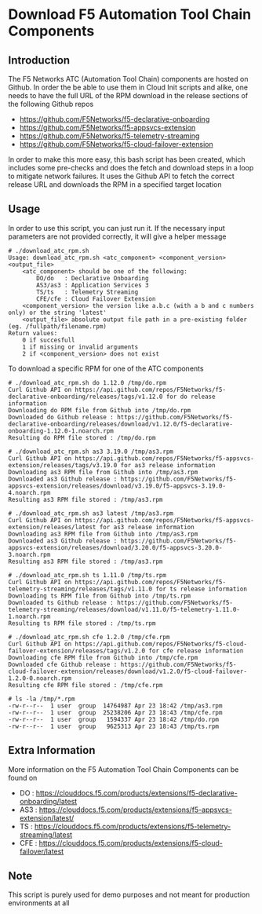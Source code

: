 # Download F5 Automation Tool Chain Components

## Introduction

The F5 Networks ATC (Automation Tool Chain) components are hosted on Github. In order the be able to use them in Cloud Init scripts and alike, one needs to have the full URL of the RPM download in the release sections of the following Github repos

 - https://github.com/F5Networks/f5-declarative-onboarding
 - https://github.com/F5Networks/f5-appsvcs-extension
 - https://github.com/F5Networks/f5-telemetry-streaming
 - https://github.com/F5Networks/f5-cloud-failover-extension

In order to make this more easy, this bash script has been created, which includes some pre-checks and does the fetch and download steps in a loop to mitigate network failures. It uses the Github API to fetch the correct release URL and downloads the RPM in a specified target location

## Usage

In order to use this script, you can just run it. If the necessary input parameters are not provided correctly, it will give a helper message

```console
# ./download_atc_rpm.sh               
Usage: download_atc_rpm.sh <atc_component> <component_version> <output_file>
    <atc_component> should be one of the following:
        DO/do   : Declarative Onboarding
        AS3/as3 : Application Services 3
        TS/ts   : Telemetry Streaming
        CFE/cfe : Cloud Failover Extension
    <component_version> the version like a.b.c (with a b and c numbers only) or the string 'latest'
    <output_file> absolute output file path in a pre-existing folder (eg. /fullpath/filename.rpm)
Return values:
    0 if succesfull
    1 if missing or invalid arguments
    2 if <component_version> does not exist
```

To download a specific RPM for one of the ATC components

```console
# ./download_atc_rpm.sh do 1.12.0 /tmp/do.rpm
Curl Github API on https://api.github.com/repos/F5Networks/f5-declarative-onboarding/releases/tags/v1.12.0 for do release information
Downloading do RPM file from Github into /tmp/do.rpm
Downloaded do Github release : https://github.com/F5Networks/f5-declarative-onboarding/releases/download/v1.12.0/f5-declarative-onboarding-1.12.0-1.noarch.rpm
Resulting do RPM file stored : /tmp/do.rpm

# ./download_atc_rpm.sh as3 3.19.0 /tmp/as3.rpm
Curl Github API on https://api.github.com/repos/F5Networks/f5-appsvcs-extension/releases/tags/v3.19.0 for as3 release information
Downloading as3 RPM file from Github into /tmp/as3.rpm
Downloaded as3 Github release : https://github.com/F5Networks/f5-appsvcs-extension/releases/download/v3.19.0/f5-appsvcs-3.19.0-4.noarch.rpm
Resulting as3 RPM file stored : /tmp/as3.rpm

# ./download_atc_rpm.sh as3 latest /tmp/as3.rpm
Curl Github API on https://api.github.com/repos/F5Networks/f5-appsvcs-extension/releases/latest for as3 release information
Downloading as3 RPM file from Github into /tmp/as3.rpm
Downloaded as3 Github release : https://github.com/F5Networks/f5-appsvcs-extension/releases/download/3.20.0/f5-appsvcs-3.20.0-3.noarch.rpm
Resulting as3 RPM file stored : /tmp/as3.rpm

# ./download_atc_rpm.sh ts 1.11.0 /tmp/ts.rpm
Curl Github API on https://api.github.com/repos/F5Networks/f5-telemetry-streaming/releases/tags/v1.11.0 for ts release information
Downloading ts RPM file from Github into /tmp/ts.rpm
Downloaded ts Github release : https://github.com/F5Networks/f5-telemetry-streaming/releases/download/v1.11.0/f5-telemetry-1.11.0-1.noarch.rpm
Resulting ts RPM file stored : /tmp/ts.rpm

# ./download_atc_rpm.sh cfe 1.2.0 /tmp/cfe.rpm
Curl Github API on https://api.github.com/repos/F5Networks/f5-cloud-failover-extension/releases/tags/v1.2.0 for cfe release information
Downloading cfe RPM file from Github into /tmp/cfe.rpm
Downloaded cfe Github release : https://github.com/F5Networks/f5-cloud-failover-extension/releases/download/v1.2.0/f5-cloud-failover-1.2.0-0.noarch.rpm
Resulting cfe RPM file stored : /tmp/cfe.rpm

# ls -la /tmp/*.rpm
-rw-r--r--  1 user  group  14764987 Apr 23 18:42 /tmp/as3.rpm
-rw-r--r--  1 user  group  25238206 Apr 23 18:43 /tmp/cfe.rpm
-rw-r--r--  1 user  group   1594337 Apr 23 18:42 /tmp/do.rpm
-rw-r--r--  1 user  group   9625313 Apr 23 18:43 /tmp/ts.rpm
```

## Extra Information
More information on the F5 Automation Tool Chain Components can be found on

 - DO  : https://clouddocs.f5.com/products/extensions/f5-declarative-onboarding/latest
 - AS3 : https://clouddocs.f5.com/products/extensions/f5-appsvcs-extension/latest/
 - TS  : https://clouddocs.f5.com/products/extensions/f5-telemetry-streaming/latest
 - CFE : https://clouddocs.f5.com/products/extensions/f5-cloud-failover/latest

## Note
This script is purely used for demo purposes and not meant for production environments at all
